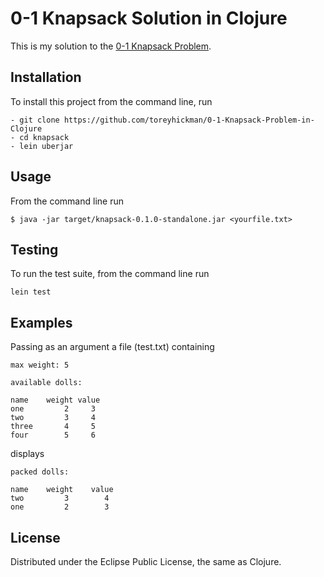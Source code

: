 # 0-1 Knapsack Solution in Clojure

This is my solution to the [0-1 Knapsack Problem](https://github.com/micahalles/doll-smuggler).

## Installation
To install this project from the command line, run
```
- git clone https://github.com/toreyhickman/0-1-Knapsack-Problem-in-Clojure
- cd knapsack
- lein uberjar
```

## Usage

From the command line run
```
$ java -jar target/knapsack-0.1.0-standalone.jar <yourfile.txt>
```

## Testing
To run the test suite, from the command line run
```
lein test
```


## Examples
Passing as an argument a file (test.txt) containing
```
max weight: 5

available dolls:

name    weight value
one         2     3
two         3     4
three       4     5
four        5     6
```

displays
```
packed dolls:

name    weight    value
two         3        4
one         2        3
```


## License

Distributed under the Eclipse Public License, the same as Clojure.
